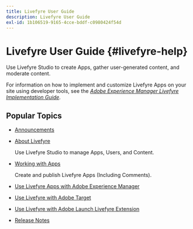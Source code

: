 ```yaml
---
title: Livefyre User Guide
description: Livefyre User Guide
exl-id: 1b106519-9165-4cce-bddf-c0980424f54d
---
```

# Livefyre User Guide {#livefyre-help}

Use Livefyre Studio to create Apps, gather user-generated content, and moderate content.

For information on how to implement and customize Livefyre Apps on your site using developer tools, see the [*Adobe Experience Manager Livefyre Implementation Guide*](/help/implementation/home.md).

## Popular Topics

* [Announcements](c-anouncements.md#c_anouncements)

* [About Livefyre](c-product.md#c_product)

  Use Livefyre Studio to manage Apps, Users, and Content.  

* [Working with Apps](c-about-apps/c-about-apps.md#c_about_apps)

  Create and publish Livefyre Apps (Including Comments).

* [Use Livefyre Apps with Adobe Experience Manager](https://helpx.adobe.com/experience-manager/6-4/sites/administering/using/livefyre.html)
    

* [Use Livefyre with Adobe Target](/help/using/c-library/livefyre-target.md)

* [Use Livefyre with Adobe Launch Livefyre Extension](https://docs.adobelaunch.com/extension-reference/web/adobe-livefyre-extension)

* [Release Notes](c-rn/c-rn.md#c_rn)
